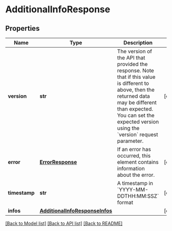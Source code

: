 # AdditionalInfoResponse

## Properties
Name | Type | Description | Notes
------------ | ------------- | ------------- | -------------
**version** | **str** | The version of the API that provided the response. Note that if this value is different to above, then the returned data may be different than expected. You can set the expected version using the &#x60;version&#x60; request parameter.   | [optional] 
**error** | [**ErrorResponse**](ErrorResponse.md) | If an error has occurred, this element contains information about the error.  | [optional] 
**timestamp** | **str** | A timestamp in &#x60;YYYY-MM-DDTHH:MM:SSZ&#x60; format | [optional] 
**infos** | [**AdditionalInfoResponseInfos**](AdditionalInfoResponseInfos.md) |  | [optional] 

[[Back to Model list]](../README.md#documentation-for-models) [[Back to API list]](../README.md#documentation-for-api-endpoints) [[Back to README]](../README.md)


